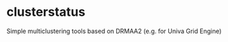 clusterstatus
=============

Simple multiclustering tools based on DRMAA2 (e.g. for Univa Grid Engine)
